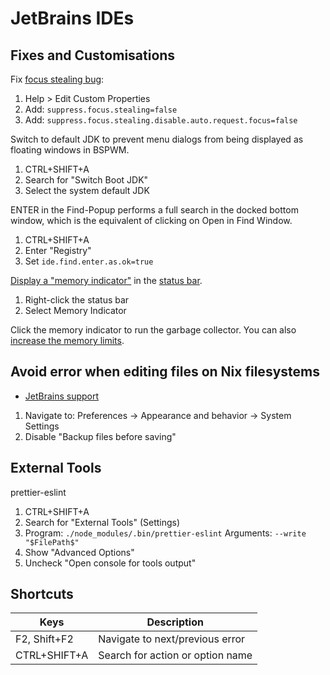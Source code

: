 # JetBrains IDEs

## Fixes and Customisations

Fix [focus stealing bug](https://github.com/baskerville/bspwm/issues/841):

1. Help > Edit Custom Properties
1. Add: `suppress.focus.stealing=false`
1. Add: `suppress.focus.stealing.disable.auto.request.focus=false`

Switch to default JDK to prevent menu dialogs from being displayed as floating windows in BSPWM.

1. CTRL+SHIFT+A
1. Search for "Switch Boot JDK"
1. Select the system default JDK

ENTER in the Find-Popup performs a full search in the docked bottom window, which is the equivalent of clicking on Open in Find Window.

1. CTRL+SHIFT+A
1. Enter "Registry"
1. Set `ide.find.enter.as.ok=true`

[Display a "memory indicator"](https://stackoverflow.com/a/54573786) in the [status bar](https://www.jetbrains.com/help/idea/guided-tour-around-the-user-interface.html#status-bar).

1. Right-click the status bar
1. Select Memory Indicator

Click the memory indicator to run the garbage collector.
You can also [increase the memory limits](https://www.jetbrains.com/help/idea/increasing-memory-heap.html).

## Avoid error when editing files on Nix filesystems

* [JetBrains support](https://intellij-support.jetbrains.com/hc/en-us/community/posts/360000111590-Cannot-save-files)

1. Navigate to: Preferences -> Appearance and behavior -> System Settings
1. Disable "Backup files before saving"

## External Tools

prettier-eslint

1. CTRL+SHIFT+A
1. Search for "External Tools" (Settings)
1. Program: `./node_modules/.bin/prettier-eslint` Arguments: `--write "$FilePath$"`
1. Show "Advanced Options"
1. Uncheck "Open console for tools output"

## Shortcuts

Keys | Description
--- | ---
F2, Shift+F2 | Navigate to next/previous error
CTRL+SHIFT+A | Search for action or option name
